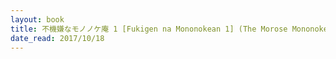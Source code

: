 ```yaml
---
layout: book
title: 不機嫌なモノノケ庵 1 [Fukigen na Mononokean 1] (The Morose Mononokean,  no. 1)
date_read: 2017/10/18
---
```

